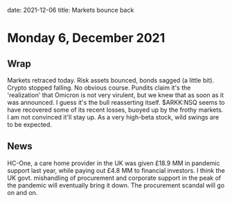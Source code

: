 date: 2021-12-06
title:  Markets bounce back

# Monday  6, December 2021


## Wrap

Markets retraced today. Risk assets bounced, bonds sagged (a little bit).
Crypto stopped falling.
No obvious course. 
Pundits claim it's the 'realization' that Omicron is not very virulent, but we knew that as soon as it was announced.
I guess it's the bull reasserting itself.
$ARKK:NSQ seems to have recovered some of its recent losses, buoyed up by the frothy markets. 
I am not convinced it'll stay up. 
As a very high-beta stock, wild swings are to be expected.


## News


HC-One, a care home provider in the UK was given £18.9 MM in pandemic support last year, while paying out £4.8 MM to financial investors.
I think the UK govt. mishandling of procurement and corporate support in the peak of the pandemic will eventually bring it down.
The procurement scandal will go on and on.


